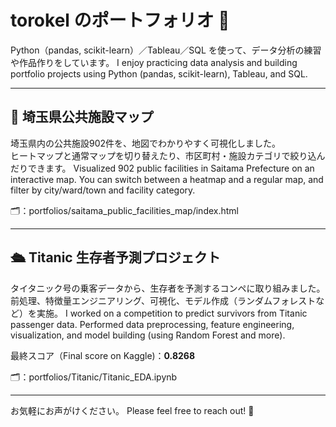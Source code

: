 # torokel のポートフォリオ 🍎

Python（pandas, scikit-learn）／Tableau／SQL を使って、データ分析の練習や作品作りをしています。
I enjoy practicing data analysis and building portfolio projects using Python (pandas, scikit-learn), Tableau, and SQL.

---

## 📍 埼玉県公共施設マップ

埼玉県内の公共施設902件を、地図でわかりやすく可視化しました。  
ヒートマップと通常マップを切り替えたり、市区町村・施設カテゴリで絞り込んだりできます。
Visualized 902 public facilities in Saitama Prefecture on an interactive map.
You can switch between a heatmap and a regular map, and filter by city/ward/town and facility category.

🗂️：portfolios/saitama_public_facilities_map/index.html

---

## 🛳 Titanic 生存者予測プロジェクト

タイタニック号の乗客データから、生存者を予測するコンペに取り組みました。  
前処理、特徴量エンジニアリング、可視化、モデル作成（ランダムフォレストなど）を実施。
I worked on a competition to predict survivors from Titanic passenger data.
Performed data preprocessing, feature engineering, visualization, and model building (using Random Forest and more).

最終スコア（Final score on Kaggle)：**0.8268**

🗂️：portfolios/Titanic/Titanic_EDA.ipynb

---

お気軽にお声がけください。
Please feel free to reach out! 📩
